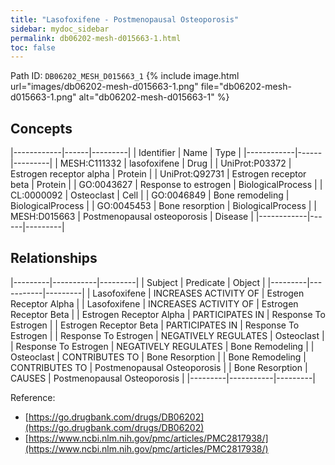 ```yaml
---
title: "Lasofoxifene - Postmenopausal Osteoporosis"
sidebar: mydoc_sidebar
permalink: db06202-mesh-d015663-1.html
toc: false 
---
```



Path ID: `DB06202_MESH_D015663_1`
{% include image.html url="images/db06202-mesh-d015663-1.png" file="db06202-mesh-d015663-1.png" alt="db06202-mesh-d015663-1" %}

## Concepts

|------------|------|---------|
| Identifier | Name | Type    |
|------------|------|---------|
| MESH:C111332 | lasofoxifene | Drug |
| UniProt:P03372 | Estrogen receptor alpha | Protein |
| UniProt:Q92731 | Estrogen receptor beta | Protein |
| GO:0043627 | Response to estrogen | BiologicalProcess |
| CL:0000092 | Osteoclast | Cell |
| GO:0046849 | Bone remodeling | BiologicalProcess |
| GO:0045453 | Bone resorption | BiologicalProcess |
| MESH:D015663 | Postmenopausal osteoporosis | Disease |
|------------|------|---------|

## Relationships

|---------|-----------|---------|
| Subject | Predicate | Object  |
|---------|-----------|---------|
| Lasofoxifene | INCREASES ACTIVITY OF | Estrogen Receptor Alpha |
| Lasofoxifene | INCREASES ACTIVITY OF | Estrogen Receptor Beta |
| Estrogen Receptor Alpha | PARTICIPATES IN | Response To Estrogen |
| Estrogen Receptor Beta | PARTICIPATES IN | Response To Estrogen |
| Response To Estrogen | NEGATIVELY REGULATES | Osteoclast |
| Response To Estrogen | NEGATIVELY REGULATES | Bone Remodeling |
| Osteoclast | CONTRIBUTES TO | Bone Resorption |
| Bone Remodeling | CONTRIBUTES TO | Postmenopausal Osteoporosis |
| Bone Resorption | CAUSES | Postmenopausal Osteoporosis |
|---------|-----------|---------|

Reference: 
  - [https://go.drugbank.com/drugs/DB06202](https://go.drugbank.com/drugs/DB06202)
  - [https://www.ncbi.nlm.nih.gov/pmc/articles/PMC2817938/](https://www.ncbi.nlm.nih.gov/pmc/articles/PMC2817938/)
